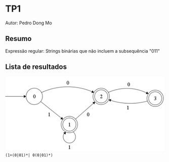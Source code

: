 # TP1
Autor: Pedro Dong Mo

## Resumo
Expressão regular: Strings binárias que não incluem a subsequência "011"

## Lista de resultados

![alt text](Automata.png)
`(1+(0|01)*| 0(0|01)*)`

